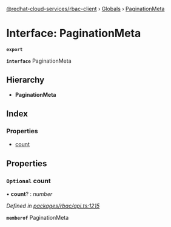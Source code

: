 [@redhat-cloud-services/rbac-client](../README.md) › [Globals](../globals.md) › [PaginationMeta](paginationmeta.md)

# Interface: PaginationMeta

**`export`** 

**`interface`** PaginationMeta

## Hierarchy

* **PaginationMeta**

## Index

### Properties

* [count](paginationmeta.md#optional-count)

## Properties

### `Optional` count

• **count**? : *number*

*Defined in [packages/rbac/api.ts:1215](https://github.com/fhlavac/javascript-clients/blob/master/packages/rbac/api.ts#L1215)*

**`memberof`** PaginationMeta
